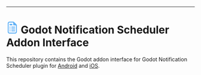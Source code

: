 
---
# ![](icon.png?raw=true) Godot Notification Scheduler Addon Interface

This repository contains the Godot addon interface for Godot Notification Scheduler plugin for [Android](https://github.com/cengiz-pz/godot-android-notification-scheduler-plugin) and [iOS](https://github.com/cengiz-pz/godot-ios-notification-scheduler-plugin).
